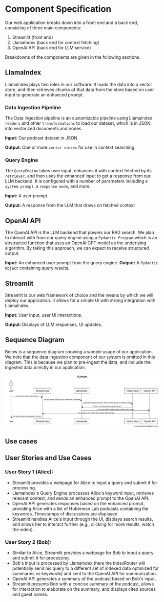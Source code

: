 # Component Specification

Our web application breaks down into a front end and a back end, consisting of three main components:

1. Streamlit (front end)
2. LlamaIndex (back end for context fetching)
3. OpenAI API (back end for LLM service)

Breakdowns of the components are given in the following sections.

## LlamaIndex

LlamaIndex plays two roles in our software. It loads the data into a vector store, and then retrieves chunks of that data from the store based on user input to generate an enhanced prompt.

### Data Ingestion Pipeline

The Data Ingestion pipeline is an customizable pipeline using LlamaIndex `readers` and other `transformations` to load our dataset, which is in JSON, into vectorized documents and nodes. 

**Input:** Our podcast dataset in JSON.

**Output:** One or more `vector stores` for use in context searching. 

### Query Engine

The `QueryEngine` takes user input, enhances it with context fetched by its `retriever`, and then uses the enhanced input to get a response from our LLM backend. It is configured with a number of parameters including a `system prompt`, a `response mode`, and more.

**Input:** A user prompt.

**Output:** A response from the LLM that draws on fetched context

## OpenAI API

The OpenAI API is the LLM backend that powers our RAG search. We plan to interact with from our query engine using a `Pydantic Program` which is an abstracted function that uses an OpenAI GPT model as the underlying algorithm. By taking this approach, we can expect to receive structured output. 

**Input:** An enhanced user prompt from the query engine.
**Output:** A `Pydantic Object` containing query results. 

## Streamlit

Streamlit is our web framework of choice and the means by which we will deploy our application. It allows for a simple UI with strong integration with LlamaIndex. 

**Input:** User input, user UI interactions.

**Output:** Displays of LLM responses, UI updates.

## Sequence Diagram

Below is a sequence diagram showing a sample usage of our application. We note that the data ingestion component of our system is omitted in this diagram. This is because we plan to pre-ingest the data, and include the ingested data directly in our application. 

![seq](sequence_diagram.png "Sequence Diagram for Sample Usage")

## Use cases

## User Stories and Use Cases

### User Story 1 (Alice):
- Streamlit provides a webpage for Alice to input a query and submit it for processing.
- LlamaIndex's Query Engine processes Alice's keyword input, retrieves relevant context, and sends an enhanced prompt to the OpenAI API.
- OpenAI API generates responses based on the enhanced prompt, providing Alice with a list of Huberman Lab podcasts containing the keywords. Timestamps of discussions are displayed.
- Streamlit handles Alice's input through the UI, displays search results, and allows her to interact further (e.g., clicking for more results, watch the video).

### User Story 2 (Bob):
- Similar to Alice, Streamlit provides a webpage for Bob to input a query and submit it for processing.
- Bob's input is processed by LlamaIndex (here the IndexRouter will potentially send his query to a different set of indexed data optimized for summaries vs keywords) and sent to the OpenAI API for summarization.
- OpenAI API generates a summary of the podcast based on Bob's input.
- Streamlit presents Bob with a concise summary of the podcast, allows for interaction to elaborate on the summary, and displays cited sources and guest names.
